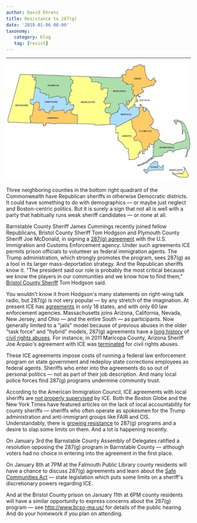 ```yaml
---
author: David Ehrens
title: Resistance to 287(g)
date: '2018-01-06 08:00'
taxonomy:
   category: blog
   tag: [resist]
---
```

---

![](counties.jpg)

Three neighboring counties in the bottom right quadrant of the Commonwealth have Republican sheriffs in otherwise Democratic districts. It could have something to do with demographics — or maybe just neglect and Boston-centric politics. But it is surely a sign that not all is well with a party that habitually runs weak sheriff candidates — or none at all.

Barnstable County Sheriff James Cummings recently joined fellow Republicans, Bristol County Sheriff Tom Hodgson and Plymouth County Sheriff Joe McDonald, in signing a [287(g) agreement](https://www.aclu.org/other/287g-agreements) with the U.S. Immigration and Customs Enforcement agency. Under such agreements ICE permits prison officials to volunteer as federal immigration agents. The Trump administration, which strongly promotes the program, sees 287(g) as a tool in its larger mass-deportation strategy. And the Republican sheriffs know it. "The president said our role is probably the most critical because we know the players in our communities and we know how to find them," [Bristol County Sheriff](https://www.metro.us/boston/ice-agents-coming-to-a-jail-near-you/zsJqbw---uo3yzYloNf0VA) Tom Hodgson said.

You wouldn't know it from Hodgson's many statements on right-wing talk radio, but 287(g) is not very popular — by any stretch of the imagination. At present ICE has [agreements](https://www.ice.gov/287g) in only 18 states, and with only 60 law enforcement agencies. Massachusetts joins Arizona, California, Nevada, New Jersey, and Ohio — and the entire South — as participants. Now generally limited to a "jails" model because of previous abuses in the older "task force" and "hybrid" models, 287(g) agreements have a [long history](https://www.phoenixnewtimes.com/news/feds-pull-287-g-authority-from-maricopa-county-jails-because-of-civil-rights-violations-6631025) of [civil rights abuses](http://www.law.unc.edu/documents/clinicalprograms/287gexecutivesummary.pdf). For instance, in 2011 Maricopa County, Arizona Sheriff Joe Arpaio's agreement with ICE was [terminated](https://www.phoenixnewtimes.com/news/feds-pull-287-g-authority-from-maricopa-county-jails-because-of-civil-rights-violations-6631025) for civil rights abuses.

These ICE agreements impose costs of running a federal law enforcement program on state government and redeploy state corrections employees as federal agents. Sheriffs who enter into the agreements do so out of personal politics — not as part of their job description. And many local police forces find 287(g) programs undermine community trust. 

According to the American Immigration Council, ICE agreements with local sheriffs are [not properly supervised](https://www.americanimmigrationcouncil.org/research/local-enforcement-immigration-laws-through-287g-program) by ICE. Both the Boston Globe and the New York Times have featured articles on the lack of local accountability for county sheriffs — sheriffs who often operate as spokesmen for the Trump administration and anti-immigrant groups like FAIR and CIS. Understandably, there is [growing resistance](https://www.miracoalition.org/170-news-events/710-a-flood-of-opposition-to-deputizing-law-enforcement-as-ice-agents) to 287(g) programs and a desire to slap some limits on them. And a lot is happening recently.

On January 3rd the Barnstable County Assembly of Delegates ratified a resolution opposing the 287(g) program in Barnstable County — although voters had no choice in entering into the agreement in the first place.

On January 8th at 7PM at the Falmouth Public Library county residents will have a chance to discuss 287(g) agreements and learn about the [Safe Communities Act](https://aclum.org/wp-content/uploads/2017/03/Safe-Communities-Act-fact-sheet-march-21-2017.pdf) — state legislation which puts some limits on a sheriff's discretionary powers regarding ICE.

And at the Bristol County prison on January 11th at 6PM county residents will have a similar opportunity to express concerns about the 287(g) program — see <http://www.bcso-ma.us/> for details of the public hearing. And do your homework if you plan on attending.

